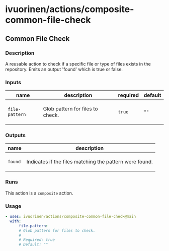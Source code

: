 # ivuorinen/actions/composite-common-file-check

## Common File Check

### Description

A reusable action to check if a specific file or type of files exists in the repository.
Emits an output 'found' which is true or false.

### Inputs

| name           | description                             | required | default |
|----------------|-----------------------------------------|----------|---------|
| `file-pattern` | <p>Glob pattern for files to check.</p> | `true`   | `""`    |

### Outputs

| name    | description                                                    |
|---------|----------------------------------------------------------------|
| `found` | <p>Indicates if the files matching the pattern were found.</p> |

### Runs

This action is a `composite` action.

### Usage

```yaml
- uses: ivuorinen/actions/composite-common-file-check@main
  with:
      file-pattern:
      # Glob pattern for files to check.
      #
      # Required: true
      # Default: ""
```
